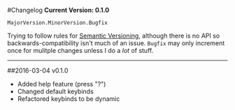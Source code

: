 #Changelog
**Current Version: 0.1.0**

`MajorVersion.MinorVersion.Bugfix`

Trying to follow rules for [Semantic Versioning](http://semver.org/), although there is no API so backwards-compatibility isn't much of an issue. `Bugfix` may only increment once for mulitple changes unless I do a *lot* of stuff.

* * * 

##2016-03-04 v0.1.0
* Added help feature (press "?")
* Changed default keybinds
* Refactored keybinds to be dynamic
